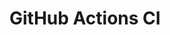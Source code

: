 # GitHub Actions CI





























































































































































































































































































































































































































































































































































































































































































































































































































































































































































































































































































































































































































































































































































































































































































































































































































































































































































































































































































































































































































































































































































































































































































































































































































































































































































































































































































































































































































































































































































































































































































































































































































































































































































































































































































































































































































































































